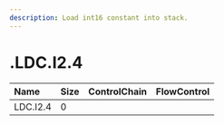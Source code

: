 ```yaml
---
description: Load int16 constant into stack.
---
```


# .LDC.I2.4

| Name | Size | ControlChain | FlowControl |
| :--- | :--- | :--- | :--- |
| LDC.I2.4 | 0 |  |  |
